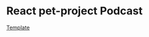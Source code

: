 # React pet-project Podcast

[Template](<https://www.figma.com/design/BFbB9SdXVO75cnx40MTMq5/Podcast-(Copy)?node-id=1-296&t=8UlRnBlxCyyvmn7h-0>)
